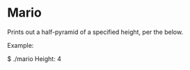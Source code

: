 # Mario

 Prints out a half-pyramid of a specified height, per the below.
 
 Example:
 
 $ ./mario
Height: 4
   #
  ##
 ###
####
